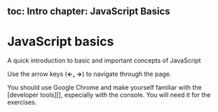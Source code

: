 toc: Intro
chapter: JavaScript Basics
---
# JavaScript basics

A quick introduction to basic and important concepts of JavaScript

Use the arrow keys (**&larr;, &rarr;**) to navigate through the page.

You should use Google Chrome and make yourself
familiar with the [developer tools][], especially with the console.
You will need it for the exercises.

<script type="text" data-type="text" data-markdown>

[developer tools]:  https://developers.google.com/chrome-developer-tools/docs/javascript-debugging
